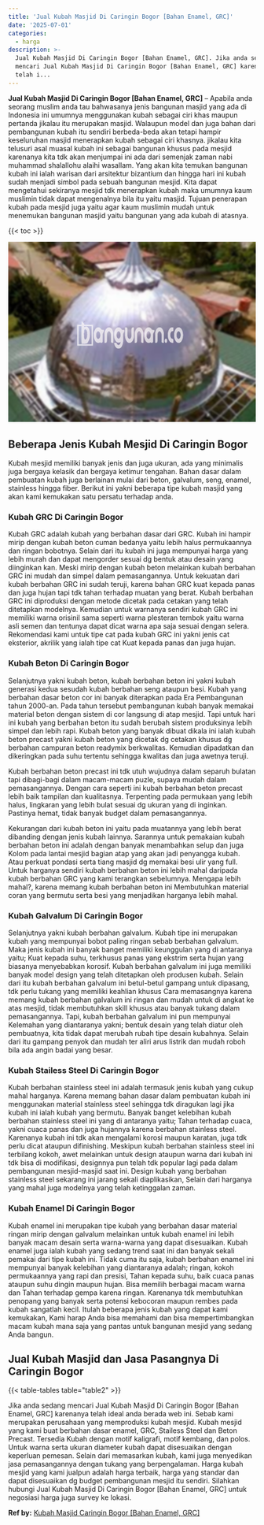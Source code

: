 ```yaml
---
title: 'Jual Kubah Masjid Di Caringin Bogor [Bahan Enamel, GRC]'
date: '2025-07-01'
categories:
  - harga
description: >-
  Jual Kubah Masjid Di Caringin Bogor [Bahan Enamel, GRC]. Jika anda sedang
  mencari Jual Kubah Masjid Di Caringin Bogor [Bahan Enamel, GRC] karenanya
  telah i...
---
```


**Jual Kubah Masjid Di Caringin Bogor \[Bahan Enamel, GRC\]** – Apabila anda seorang muslim anda tau bahwasanya jenis bangunan masjid yang ada di Indonesia ini umumnya menggunakan kubah sebagai ciri khas maupun pertanda jikalau itu merupakan masjid. Walaupun model dan juga bahan dari pembangunan kubah itu sendiri berbeda-beda akan tetapi hampir keseluruhan masjid menerapkan kubah sebagai ciri khasnya. jikalau kita telusuri asal muasal kubah ini sebagai bangunan khusus pada mesjid karenanya kita tdk akan menjumpai ini ada dari semenjak zaman nabi muhammad shalallohu alaihi wasallam. Yang akan kita temukan bangunan kubah ini ialah warisan dari arsitektur bizantium dan hingga hari ini kubah sudah menjadi simbol pada sebuah bangunan mesjid. Kita dapat mengetahui sekiranya mesjid tdk menerapkan kubah maka umumnya kaum muslimin tidak dapat mengenalnya bila itu yaitu masjid. Tujuan penerapan kubah pada mesjid juga yaitu agar kaum muslimin mudah untuk menemukan bangunan masjid yaitu bangunan yang ada kubah di atasnya.

{{< toc >}}

![Jual Kubah Masjid Di Caringin Bogor [Bahan Enamel, GRC]](/images/jual-kubah-masjid-19.png)

## Beberapa Jenis Kubah Mesjid Di Caringin Bogor

Kubah mesjid memiliki banyak jenis dan juga ukuran, ada yang minimalis juga bergaya kelasik dan bergaya ketimur tengahan. Bahan dasar dalam pembuatan kubah juga berlainan mulai dari beton, galvalum, seng, enamel, stainless hingga fiber. Berikut ini yakni beberapa tipe kubah masjid yang akan kami kemukakan satu persatu terhadap anda.

### Kubah GRC Di Caringin Bogor

Kubah GRC adalah kubah yang berbahan dasar dari GRC. Kubah ini hampir mirip dengan kubah beton cuman bedanya yaitu lebih halus permukaannya dan ringan bobotnya. Selain dari itu kubah ini juga mempunyai harga yang lebih murah dan dapat mengorder sesuai dg bentuk atau desain yang diinginkan kan. Meski mirip dengan kubah beton melainkan kubah berbahan GRC ini mudah dan simpel dalam pemasangannya. Untuk kekuatan dari kubah berbahan GRC ini sudah teruji, karena bahan GRC kuat kepada panas dan juga hujan tapi tdk tahan terhadap muatan yang berat. Kubah berbahan GRC ini diproduksi dengan metode dicetak pada cetakan yang telah ditetapkan modelnya. Kemudian untuk warnanya sendiri kubah GRC ini memiliki warna orisinil sama seperti warna plesteran tembok yaitu warna asli semen dan tentunya dapat dicat warna apa saja sesuai dengan selera. Rekomendasi kami untuk tipe cat pada kubah GRC ini yakni jenis cat eksterior, akrilik yang ialah tipe cat Kuat kepada panas dan juga hujan.

### Kubah Beton Di Caringin Bogor

Selanjutnya yakni kubah beton, kubah berbahan beton ini yakni kubah generasi kedua sesudah kubah berbahan seng ataupun besi. Kubah yang berbahan dasar beton cor ini banyak diterapkan pada Era Pembangunan tahun 2000-an. Pada tahun tersebut pembangunan kubah banyak memakai material beton dengan sistem di cor langsung di atap mesjid. Tapi untuk hari ini kubah yang berbahan beton itu sudah berubah sistem produksinya lebih simpel dan lebih rapi. Kubah beton yang banyak dibuat dikala ini ialah kubah beton precast yakni kubah beton yang dicetak dg cetakan khusus dg berbahan campuran beton readymix berkwalitas. Kemudian dipadatkan dan dikeringkan pada suhu tertentu sehingga kwalitas dan juga awetnya teruji.

Kubah berbahan beton precast ini tdk utuh wujudnya dalam separuh bulatan tapi dibagi-bagi dalam macam-macam puzle, supaya mudah dalam pemasangannya. Dengan cara seperti ini kubah berbahan beton precast lebih baik tampilan dan kualitasnya. Terpenting pada permukaan yang lebih halus, lingkaran yang lebih bulat sesuai dg ukuran yang di inginkan. Pastinya hemat, tidak banyak budget dalam pemasangannya.

Kekurangan dari kubah beton ini yaitu pada muatannya yang lebih berat dibanding dengan jenis kubah lainnya. Sarannya untuk pemakaian kubah berbahan beton ini adalah dengan banyak menambahkan selup dan juga Kolom pada lantai mesjid bagian atap yang akan jadi penyangga kubah. Atau perkuat pondasi serta tiang masjid dg memakai besi ulir yang full. Untuk harganya sendiri kubah berbahan beton ini lebih mahal daripada kubah berbahan GRC yang kami terangkan sebelumnya. Mengapa lebih mahal?, karena memang kubah berbahan beton ini Membutuhkan material coran yang bermutu serta besi yang menjadikan harganya lebih mahal.

### Kubah Galvalum Di Caringin Bogor

Selanjutnya yakni kubah berbahan galvalum. Kubah tipe ini merupakan kubah yang mempunyai bobot paling ringan sebab berbahan galvalum. Maka jenis kubah ini banyak banget memiliki keunggulan yang di antaranya yaitu; Kuat kepada suhu, terkhusus panas yang ekstrim serta hujan yang biasanya menyebabkan korosif. Kubah berbahan galvalum ini juga memiliki banyak model design yang telah ditetapkan oleh produsen kubah. Selain dari itu kubah berbahan galvalum ini betul-betul gampang untuk dipasang, tdk perlu tukang yang memiliki keahlian khusus Cara memasangnya karena memang kubah berbahan galvalum ini ringan dan mudah untuk di angkat ke atas mesjid, tidak membutuhkan skill khusus atau banyak tukang dalam pemasangannya. Tapi, kubah berbahan galvalum ini pun mempunyai Kelemahan yang diantaranya yakni; bentuk desain yang telah diatur oleh pembuatnya, kita tidak dapat merubah rubah tipe desain kubahnya. Selain dari itu gampang penyok dan mudah ter aliri arus listrik dan mudah roboh bila ada angin badai yang besar.

### Kubah Stailess Steel Di Caringin Bogor

Kubah berbahan stainless steel ini adalah termasuk jenis kubah yang cukup mahal harganya. Karena memang bahan dasar dalam pembuatan kubah ini menggunakan material stainless steel sehingga tdk diragukan lagi jika kubah ini ialah kubah yang bermutu. Banyak banget kelebihan kubah berbahan stainless steel ini yang di antaranya yaitu; Tahan terhadap cuaca, yakni cuaca panas dan juga hujannya karena berbahan stainless steel. Karenanya kubah ini tdk akan mengalami korosi maupun karatan, juga tdk perlu dicat ataupun difinishing. Meskipun kubah berbahan stainless steel ini terbilang kokoh, awet melainkan untuk design ataupun warna dari kubah ini tdk bisa di modifikasi, designnya pun telah tdk popular lagi pada dalam pembangunan mesjid-masjid saat ini. Design kubah yang berbahan stainless steel sekarang ini jarang sekali diaplikasikan, Selain dari harganya yang mahal juga modelnya yang telah ketinggalan zaman.

### Kubah Enamel Di Caringin Bogor

Kubah enamel ini merupakan tipe kubah yang berbahan dasar material ringan mirip dengan galvalum melainkan untuk kubah enamel ini lebih banyak macam desain serta warna-warna yang dapat disesuaikan. Kubah enamel juga ialah kubah yang sedang trend saat ini dan banyak sekali pemakai dari tipe kubah ini. Tidak cuma itu saja, kubah berbahan enamel ini mempunyai banyak kelebihan yang diantaranya adalah; ringan, kokoh permukaannya yang rapi dan presisi, Tahan kepada suhu, baik cuaca panas ataupun suhu dingin maupun hujan. Bisa memilih berbagai macam warna dan Tahan terhadap gempa karena ringan. Karenanya tdk membutuhkan penopang yang banyak serta potensi kebocoran maupun rembes pada kubah sangatlah kecil. Itulah beberapa jenis kubah yang dapat kami kemukakan, Kami harap Anda bisa memahami dan bisa mempertimbangkan macam kubah mana saja yang pantas untuk bangunan mesjid yang sedang Anda bangun.

## Jual Kubah Masjid dan Jasa Pasangnya Di Caringin Bogor

{{< table-tables table="table2" >}}

Jika anda sedang mencari Jual Kubah Masjid Di Caringin Bogor \[Bahan Enamel, GRC\] karenanya telah ideal anda berada web ini. Sebab kami merupakan perusahaan yang memproduksi kubah mesjid. Kubah mesjid yang kami buat berbahan dasar enamel, GRC, Stailess Steel dan Beton Precast. Tersedia Kubah dengan motif kaligrafi, motif kembang, dan polos. Untuk warna serta ukuran diameter kubah dapat disesuaikan dengan keperluan pemesan. Selain dari memasarkan kubah, kami juga menyedikan jasa pemasangannya dengan tukang yang berpengalaman. Harga kubah mesjid yang kami jualpun adalah harga terbaik, harga yang standar dan dapat disesuaikan dg budget pembangunan mesjid itu sendiri. Silahkan hubungi Jual Kubah Masjid Di Caringin Bogor \[Bahan Enamel, GRC\] untuk negosiasi harga juga survey ke lokasi.

**Ref by:** [Kubah Masjid Caringin Bogor [Bahan Enamel, GRC]](https://id.wikipedia.org/wiki/Kubah)
